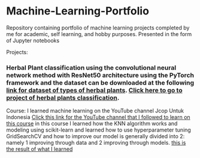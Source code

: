 # Machine-Learning-Portfolio
Repository containing portfolio of machine learning projects completed by me for academic, self learning, and hobby purposes. Presented in the form of Jupyter notebooks


Projects:
### Herbal Plant classification using the convolutional neural network method with ResNet50 architecture using the PyTorch framework and the dataset can be downloaded at the following [link for dataset of types of herbal plants](https://www.kaggle.com/datasets/anefiamutiaraatha/dataset-tanaman-herbal). [Click here to go to project of herbal plants classification](https://github.com/farhanriyandi/Machine-Learning-Portfolio/blob/main/Herbal%20Plants%20Classification/Herbal%20Plants%20Classification.ipynb).

Course:
I learned machine learning on the YouTube channel Jcop Untuk Indonesia [Click this link for the YouTube channel that I followed to learn on this course](https://www.youtube.com/watch?v=OBEkakt_ybI&list=PLGn1wRmlR3MvipYvFEnnmaTwd59XjSyrG&index=1) in this course I learned how the KNN algorithm works and modeling using scikit-learn and learned how to use hyperparameter tuning GridSearchCV and how to improve our model is generally divided into 2: namely 1 improving through data and 2 improving through models. [this is the result of what I learned](https://github.com/farhanriyandi/Machine-Learning-Portfolio/tree/main/KNN%20%26%20Scikit%20-%20Learn)


